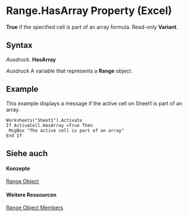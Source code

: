 
# Range.HasArray Property (Excel)

 **True** if the specified cell is part of an array formula. Read-only **Variant**.


## Syntax

 _Ausdruck_. **HasArray**

 _Ausdruck_ A variable that represents a **Range** object.


## Example

This example displays a message if the active cell on Sheet1 is part of an array.


```
Worksheets("Sheet1").Activate 
If ActiveCell.HasArray =True Then 
 MsgBox "The active cell is part of an array" 
End If
```


## Siehe auch


#### Konzepte


[Range Object](b8207778-0dcc-4570-1234-f130532cc8cd.md)
#### Weitere Ressourcen


[Range Object Members](http://msdn.microsoft.com/library/4336bf81-1e63-7e44-1792-baf366a027a7%28Office.15%29.aspx)